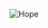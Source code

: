 ![Hope](https://user-images.githubusercontent.com/96253880/170257439-b8c8d7e1-6206-4a4d-b89f-4fad98d76fd7.jpeg)

